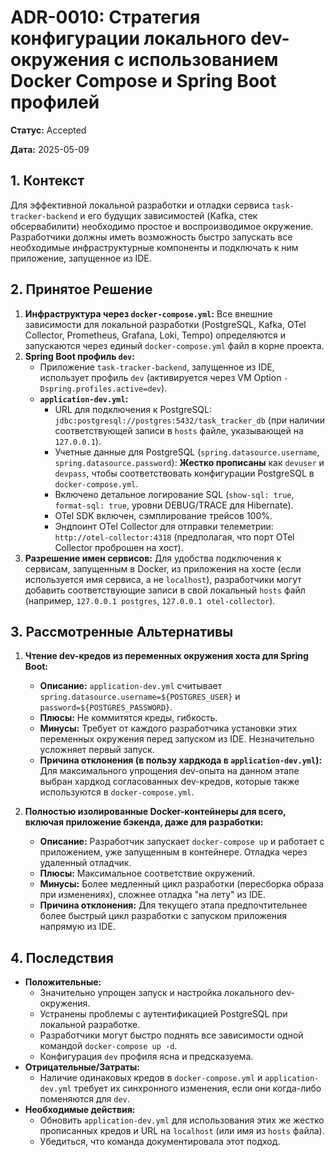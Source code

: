# ADR-0010: Стратегия конфигурации локального dev-окружения с использованием Docker Compose и Spring Boot профилей

**Статус:** Accepted

**Дата:** 2025-05-09

## 1. Контекст

Для эффективной локальной разработки и отладки сервиса `task-tracker-backend` и его будущих зависимостей (Kafka, стек обсервабилити) необходимо простое и воспроизводимое окружение. Разработчики должны иметь возможность быстро запускать все необходимые инфраструктурные компоненты и подключать к ним приложение, запущенное из IDE.

## 2. Принятое Решение

1.  **Инфраструктура через `docker-compose.yml`:** Все внешние зависимости для локальной разработки (PostgreSQL, Kafka, OTel Collector, Prometheus, Grafana, Loki, Tempo) определяются и запускаются через единый `docker-compose.yml` файл в корне проекта.
2.  **Spring Boot профиль `dev`:**
    *   Приложение `task-tracker-backend`, запущенное из IDE, использует профиль `dev` (активируется через VM Option `-Dspring.profiles.active=dev`).
    *   **`application-dev.yml`:**
        *   URL для подключения к PostgreSQL: `jdbc:postgresql://postgres:5432/task_tracker_db` (при наличии соответствующей записи в `hosts` файле, указывающей на `127.0.0.1`).
        *   Учетные данные для PostgreSQL (`spring.datasource.username`, `spring.datasource.password`): **Жестко прописаны** как `devuser` и `devpass`, чтобы соответствовать конфигурации PostgreSQL в `docker-compose.yml`.
        *   Включено детальное логирование SQL (`show-sql: true`, `format-sql: true`, уровни DEBUG/TRACE для Hibernate).
        *   OTel SDK включен, сэмплирование трейсов 100%.
        *   Эндпоинт OTel Collector для отправки телеметрии: `http://otel-collector:4318` (предполагая, что порт OTel Collector проброшен на хост).
3.  **Разрешение имен сервисов:** Для удобства подключения к сервисам, запущенным в Docker, из приложения на хосте (если используется имя сервиса, а не `localhost`), разработчики могут добавить соответствующие записи в свой локальный `hosts` файл (например, `127.0.0.1 postgres`, `127.0.0.1 otel-collector`).

## 3. Рассмотренные Альтернативы

1.  **Чтение dev-кредов из переменных окружения хоста для Spring Boot:**
    *   **Описание:** `application-dev.yml` считывает `spring.datasource.username=${POSTGRES_USER}` и `password=${POSTGRES_PASSWORD}`.
    *   **Плюсы:** Не коммитятся креды, гибкость.
    *   **Минусы:** Требует от каждого разработчика установки этих переменных окружения перед запуском из IDE. Незначительно усложняет первый запуск.
    *   **Причина отклонения (в пользу хардкода в `application-dev.yml`):** Для максимального упрощения dev-опыта на данном этапе выбран хардкод согласованных dev-кредов, которые также используются в `docker-compose.yml`.

3.  **Полностью изолированные Docker-контейнеры для всего, включая приложение бэкенда, даже для разработки:**
    *   **Описание:** Разработчик запускает `docker-compose up` и работает с приложением, уже запущенным в контейнере. Отладка через удаленный отладчик.
    *   **Плюсы:** Максимальное соответствие окружений.
    *   **Минусы:** Более медленный цикл разработки (пересборка образа при изменениях), сложнее отладка "на лету" из IDE.
    *   **Причина отклонения:** Для текущего этапа предпочтительнее более быстрый цикл разработки с запуском приложения напрямую из IDE.

## 4. Последствия

*   **Положительные:**
    *   Значительно упрощен запуск и настройка локального dev-окружения.
    *   Устранены проблемы с аутентификацией PostgreSQL при локальной разработке.
    *   Разработчики могут быстро поднять все зависимости одной командой `docker-compose up -d`.
    *   Конфигурация `dev` профиля ясна и предсказуема.
*   **Отрицательные/Затраты:**
    *   Наличие одинаковых кредов в `docker-compose.yml` и `application-dev.yml` требует их синхронного изменения, если они когда-либо поменяются для `dev`.
*   **Необходимые действия:**
    *   Обновить `application-dev.yml` для использования этих же жестко прописанных кредов и URL на `localhost` (или имя из `hosts` файла).
    *   Убедиться, что команда документировала этот подход.